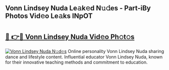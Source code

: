 ## Vonn Lindsey Nuda Le𝚊k𝚎d N𝚞𝚍es - Part-iBy Photos Vid𝚎o Le𝚊ks INpOT

# <h2><a href="http://fbea5u.evod.top/?m=Vonn+Lindsey+Nuda">🔗 👉🔴 Vonn Lindsey Nuda Vid𝚎o Ph𝚘t𝚘s</a></h2>

[![Vonn Lindsey Nuda N𝚞d𝚎s](https://i.imgur.com/8V9OHl7.gif)](http://fbea5u.evod.top/?m=Vonn+Lindsey+Nuda)
Online personality Vonn Lindsey Nuda sharing dance and lifestyle content. Influential educator Vonn Lindsey Nuda, known for their innovative teaching methods and commitment to education. 
